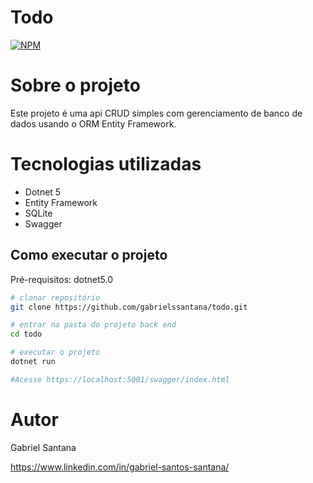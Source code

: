 # Todo
[![NPM](https://img.shields.io/npm/l/react)](https://github.com/gabrielssantana/todo/blob/main/LICENSE) 

# Sobre o projeto

Este projeto é uma api CRUD simples com gerenciamento de banco de dados usando o ORM Entity Framework.

# Tecnologias utilizadas
- Dotnet 5
- Entity Framework
- SQLite
- Swagger

## Como executar o projeto
Pré-requisitos: dotnet5.0

```bash
# clonar repositório
git clone https://github.com/gabrielssantana/todo.git

# entrar na pasta do projeto back end
cd todo

# executar o projeto
dotnet run

#Acesse https://localhost:5001/swagger/index.html
```

# Autor

Gabriel Santana

https://www.linkedin.com/in/gabriel-santos-santana/
